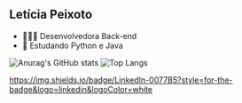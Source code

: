 ## Letícia Peixoto


- 👩🏻‍💻 Desenvolvedora Back-end
- 🌱 Estudando Python e Java 


![Anurag's GitHub stats](https://github-readme-stats.vercel.app/api?username=leticiapzs&show_icons=true&theme=date_night)
![Top Langs](https://github-readme-stats.vercel.app/api/top-langs/?username=leticiapzs&layout=compact&theme=date_night)


https://img.shields.io/badge/LinkedIn-0077B5?style=for-the-badge&logo=linkedin&logoColor=white
